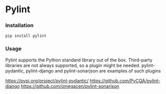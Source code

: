 # Pylint

### Installation

```
pip install pylint
```

### Usage

Pylint supports the Python standard library out of the box.
Third-party libraries are not always supported, so a plugin might be needed.
pylint-pydantic, pylint-django and pylint-sonarjson are examples of such plugins

https://pypi.org/project/pylint-pydantic/
https://github.com/PyCQA/pylint-django
https://github.com/omegacen/pylint-sonarjson

